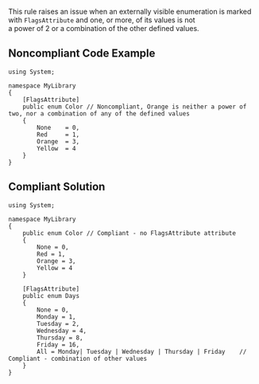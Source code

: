 
This rule raises an issue when an externally visible enumeration is marked with `FlagsAttribute` and one, or more, of its values is not<br>a power of 2 or a combination of the other defined values.

## Noncompliant Code Example


    using System;
    
    namespace MyLibrary
    {
        [FlagsAttribute]
        public enum Color // Noncompliant, Orange is neither a power of two, nor a combination of any of the defined values
        {
            None    = 0,
            Red     = 1,
            Orange  = 3,
            Yellow  = 4
        }
    }


## Compliant Solution


    using System;
    
    namespace MyLibrary
    {
        public enum Color // Compliant - no FlagsAttribute attribute
        {
            None = 0,
            Red = 1,
            Orange = 3,
            Yellow = 4
        }
    
        [FlagsAttribute]
        public enum Days
        {
            None = 0,
            Monday = 1,
            Tuesday = 2,
            Wednesday = 4,
            Thursday = 8,
            Friday = 16,
            All = Monday| Tuesday | Wednesday | Thursday | Friday    // Compliant - combination of other values
        }
    }

